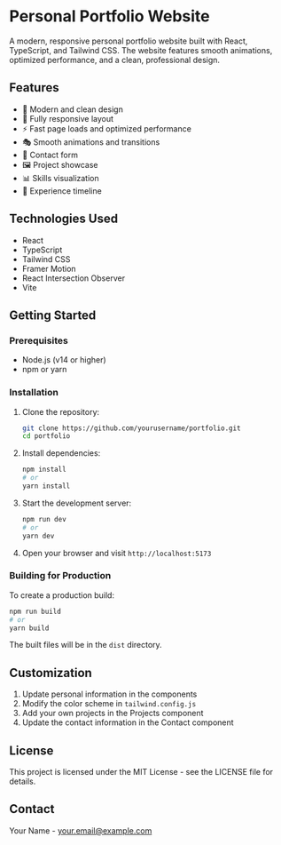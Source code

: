 # Personal Portfolio Website

A modern, responsive personal portfolio website built with React, TypeScript, and Tailwind CSS. The website features smooth animations, optimized performance, and a clean, professional design.

## Features

- 🎨 Modern and clean design
- 📱 Fully responsive layout
- ⚡ Fast page loads and optimized performance
- 🎭 Smooth animations and transitions
- 📝 Contact form
- 🖼️ Project showcase
- 📊 Skills visualization
- 📜 Experience timeline

## Technologies Used

- React
- TypeScript
- Tailwind CSS
- Framer Motion
- React Intersection Observer
- Vite

## Getting Started

### Prerequisites

- Node.js (v14 or higher)
- npm or yarn

### Installation

1. Clone the repository:
   ```bash
   git clone https://github.com/yourusername/portfolio.git
   cd portfolio
   ```

2. Install dependencies:
   ```bash
   npm install
   # or
   yarn install
   ```

3. Start the development server:
   ```bash
   npm run dev
   # or
   yarn dev
   ```

4. Open your browser and visit `http://localhost:5173`

### Building for Production

To create a production build:

```bash
npm run build
# or
yarn build
```

The built files will be in the `dist` directory.

## Customization

1. Update personal information in the components
2. Modify the color scheme in `tailwind.config.js`
3. Add your own projects in the Projects component
4. Update the contact information in the Contact component

## License

This project is licensed under the MIT License - see the LICENSE file for details.

## Contact

Your Name - your.email@example.com
